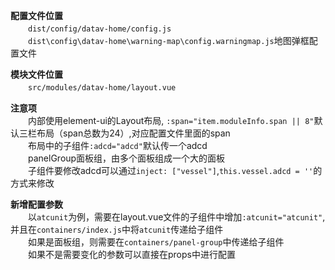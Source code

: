 **配置文件位置**</br>
　　`dist/config/datav-home/config.js`</br>
　　`dist\config\datav-home\warning-map\config.warningmap.js`地图弹框配置文件</br>

**模块文件位置**</br>
　　`src/modules/datav-home/layout.vue`</br>

**注意项**</br>
　　内部使用element-ui的Layout布局, `:span="item.moduleInfo.span || 8"`默认三栏布局（span总数为24）,对应配置文件里面的span</br>
　　布局中的子组件`:adcd="adcd"`默认传一个adcd</br>
　　panelGroup面板组，由多个面板组成一个大的面板</br>
　　子组件要修改adcd可以通过`inject: ["vessel"]`,`this.vessel.adcd = ''`的方式来修改</br>

**新增配置参数**</br>
　　以`atcunit`为例，需要在layout.vue文件的子组件中增加`:atcunit="atcunit"`,并且在`containers/index.js`中将`atcunit`传递给子组件</br>
　　如果是面板组，则需要在`containers/panel-group`中传递给子组件</br>
　　如果不是需要变化的参数可以直接在props中进行配置</br>

	